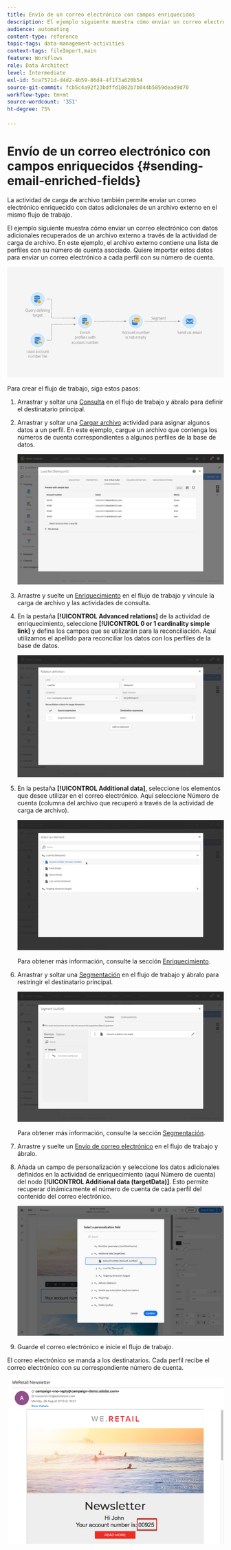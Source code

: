 ```yaml
---
title: Envío de un correo electrónico con campos enriquecidos
description: El ejemplo siguiente muestra cómo enviar un correo electrónico con datos adicionales recuperados de un archivo externo a través de la actividad de carga de archivo.
audience: automating
content-type: reference
topic-tags: data-management-activities
context-tags: fileImport,main
feature: Workflows
role: Data Architect
level: Intermediate
exl-id: 5ca7571d-d4d2-4b59-86d4-4f1f3a620b54
source-git-commit: fcb5c4a92f23bdffd1082b7b044b5859dead9d70
workflow-type: tm+mt
source-wordcount: '351'
ht-degree: 75%

---
```


# Envío de un correo electrónico con campos enriquecidos {#sending-email-enriched-fields}

<!--A new example showing how to send an email containing additional data retrieved from a load file activity has been added. [Read more](example-2-email-with-enriched-fields)-->

La actividad de carga de archivo también permite enviar un correo electrónico enriquecido con datos adicionales de un archivo externo en el mismo flujo de trabajo.

El ejemplo siguiente muestra cómo enviar un correo electrónico con datos adicionales recuperados de un archivo externo a través de la actividad de carga de archivo. En este ejemplo, el archivo externo contiene una lista de perfiles con su número de cuenta asociado. Quiere importar estos datos para enviar un correo electrónico a cada perfil con su número de cuenta.

![](assets/load_file_workflow_ex2.png)

Para crear el flujo de trabajo, siga estos pasos:

1. Arrastrar y soltar una [Consulta](../../automating/using/query.md) en el flujo de trabajo y ábralo para definir el destinatario principal.

   <!--The Query activity is presented in the [Query](../../automating/using/query.md) section.-->

1. Arrastrar y soltar una [Cargar archivo](../../automating/using/load-file.md) actividad para asignar algunos datos a un perfil. En este ejemplo, cargue un archivo que contenga los números de cuenta correspondientes a algunos perfiles de la base de datos.

   ![](assets/load_file_activity.png)

1. Arrastre y suelte un [Enriquecimiento](../../automating/using/enrichment.md) en el flujo de trabajo y vincule la carga de archivo y las actividades de consulta.

1. En la pestaña **[!UICONTROL Advanced relations]** de la actividad de enriquecimiento, seleccione **[!UICONTROL 0 or 1 cardinality simple link]** y defina los campos que se utilizarán para la reconciliación. Aquí utilizamos el apellido para reconciliar los datos con los perfiles de la base de datos.

   ![](assets/load_file_enrichment_relation.png)

1. En la pestaña **[!UICONTROL Additional data]**, seleccione los elementos que desee utilizar en el correo electrónico. Aquí seleccione Número de cuenta (columna del archivo que recuperó a través de la actividad de carga de archivo).

   ![](assets/load_file_enrichment_select_element.png)

   <!--![](assets/load_file_enrichment_additional_data.png)-->

   Para obtener más información, consulte la sección [Enriquecimiento](../../automating/using/enrichment.md).

1. Arrastrar y soltar una [Segmentación](../../automating/using/segmentation.md) en el flujo de trabajo y ábralo para restringir el destinatario principal.

   ![](assets/load_file_segmentation.png)

   Para obtener más información, consulte la sección [Segmentación](../../automating/using/segmentation.md).

1. Arrastre y suelte un [Envío de correo electrónico](../../automating/using/email-delivery.md) en el flujo de trabajo y ábralo.

   <!--The Email delivery activity is presented in the [Email delivery](../../automating/using/email-delivery.md) section.-->

1. Añada un campo de personalización y seleccione los datos adicionales definidos en la actividad de enriquecimiento (aquí Número de cuenta) del nodo **[!UICONTROL Additional data (targetData)]**. Esto permite recuperar dinámicamente el número de cuenta de cada perfil del contenido del correo electrónico.

   ![](assets/load_file_perso_field.png)

1. Guarde el correo electrónico e inicie el flujo de trabajo.

El correo electrónico se manda a los destinatarios. Cada perfil recibe el correo electrónico con su correspondiente número de cuenta.

![](assets/load_file_email.png)
